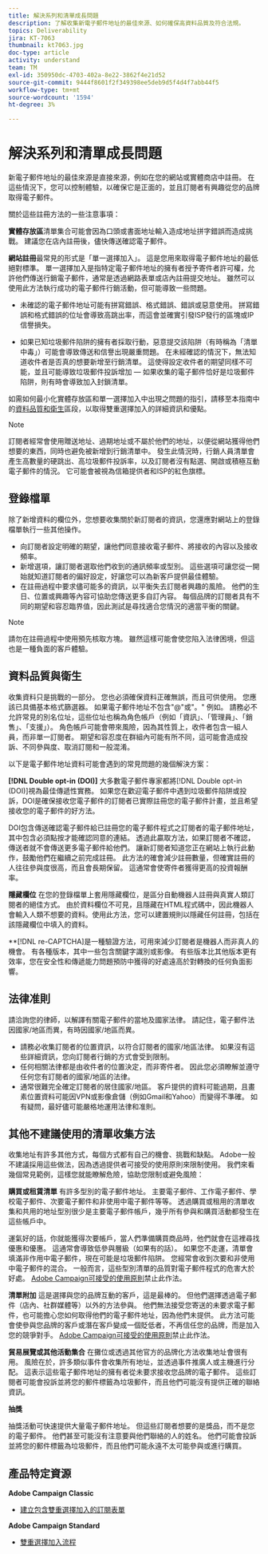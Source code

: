 ```yaml
---
title: 解決系列和清單成長問題
description: 了解收集新電子郵件地址的最佳來源、如何確保高資料品質及符合法規。
topics: Deliverability
jira: KT-7063
thumbnail: kt7063.jpg
doc-type: article
activity: understand
team: TM
exl-id: 350950dc-4703-402a-8e22-3862f4e21d52
source-git-commit: 9444f8601f2f349398ee5deb9d5f4d4f7abb44f5
workflow-type: tm+mt
source-wordcount: '1594'
ht-degree: 3%

---
```


# 解決系列和清單成長問題

新電子郵件地址的最佳來源是直接來源，例如在您的網站或實體商店中註冊。 在這些情況下，您可以控制體驗，以確保它是正面的，並且訂閱者有興趣從您的品牌取得電子郵件。

關於這些註冊方法的一些注意事項：

**實體存放區**&#x200B;清單集合可能會因為口頭或書面地址輸入造成地址拼字錯誤而造成挑戰。 建議您在店內註冊後，儘快傳送確認電子郵件。

**網站註冊**&#x200B;最常見的形式是「單一選擇加入」。 這是您用來取得電子郵件地址的最低絕對標準。 單一選擇加入是指特定電子郵件地址的擁有者授予寄件者許可權，允許他們傳送行銷電子郵件，通常是透過網路表單或店內註冊提交地址。 雖然可以使用此方法執行成功的電子郵件行銷活動，但可能導致一些問題。

* 未確認的電子郵件地址可能有拼寫錯誤、格式錯誤、錯誤或惡意使用。 拼寫錯誤和格式錯誤的位址會導致高跳出率，而這會並確實引發ISP發行的區塊或IP信譽損失。

* 如果已知垃圾郵件陷阱的擁有者採取行動，惡意提交該陷阱（有時稱為「清單中毒」）可能會導致傳送和信譽出現嚴重問題。 在未經確認的情況下，無法知道收件者是否真的想要新增至行銷清單。 這使得設定收件者的期望同樣不可能，並且可能導致垃圾郵件投訴增加 — 如果收集的電子郵件恰好是垃圾郵件陷阱，則有時會導致加入封鎖清單。

如需如何最小化實體存放區和單一選擇加入中出現之問題的指引，請移至本指南中的[資料品質和衛生](#data-quality-and-hygiene)區段，以取得雙重選擇加入的詳細資訊和優點。

>[!NOTE]
>
>訂閱者經常會使用贈送地址、過期地址或不屬於他們的地址，以便從網站獲得他們想要的東西，同時也避免被新增到行銷清單中。 發生此情況時，行銷人員清單會產生高數量的硬跳出、高垃圾郵件投訴率，以及訂閱者沒有點選、開啟或積極互動電子郵件的情況。 它可能會被視為信箱提供者和ISP的紅色旗標。

## 登錄檔單

除了新增資料的欄位外，您想要收集關於新訂閱者的資訊，您還應對網站上的登錄檔單執行一些其他操作。

* 向訂閱者設定明確的期望，讓他們同意接收電子郵件、將接收的內容以及接收頻率。
* 新增選項，讓訂閱者選取他們收到的通訊頻率或型別。 這些選項可讓您從一開始就知道訂閱者的偏好設定，好讓您可以為新客戶提供最佳體驗。
* 在註冊過程中要求儘可能多的資訊，以平衡失去訂閱者興趣的風險。 他們的生日、位置或興趣等內容可協助您傳送更多自訂內容。 每個品牌的訂閱者具有不同的期望和容忍臨界值，因此測試是尋找適合您情況的適當平衡的關鍵。

>[!NOTE]
>
> 請勿在註冊過程中使用預先核取方塊。 雖然這樣可能會使您陷入法律困境，但這也是一種負面的客戶體驗。

## 資料品質與衛生

收集資料只是挑戰的一部分。 您也必須確保資料正確無誤，而且可供使用。 您應該已具備基本格式篩選器。 如果電子郵件地址不包含&quot;@&quot;或&quot;。&quot; 例如。 請務必不允許常見的別名位址，這些位址也稱為角色帳戶（例如「資訊」、「管理員」、「銷售」、「支援」）。 角色帳戶可能會帶來風險，因為其性質上，收件者包含一組人員，而非單一訂閱者。 期望和容忍度在群組內可能有所不同，這可能會造成投訴、不同參與度、取消訂閱和一般混淆。

以下是電子郵件地址資料可能會遇到的常見問題的幾個解決方案：

**[!DNL Double opt-in (DOI)]**
大多數電子郵件專家都將[!DNL Double opt-in (DOI)]視為最佳傳遞性實務。 如果您在歡迎電子郵件中遇到垃圾郵件陷阱或投訴，DOI是確保接收您電子郵件的訂閱者已實際註冊您的電子郵件計畫，並且希望接收您的電子郵件的好方法。

DOI包含傳送確認電子郵件給已註冊您的電子郵件程式之訂閱者的電子郵件地址，其中包含必須點按才能確認同意的連結。 透過此贏取方法，如果訂閱者不確認，傳送者就不會傳送更多電子郵件給他們。 讓新訂閱者知道您正在網站上執行此動作，鼓勵他們在繼續之前完成註冊。 此方法的確會減少註冊數量，但確實註冊的人往往參與度很高，而且會長期保留。 這通常會使寄件者獲得更高的投資報酬率。

**隱藏欄位**
在您的登錄檔單上套用隱藏欄位，是區分自動機器人註冊與真實人類訂閱者的絕佳方式。 由於資料欄位不可見，且隱藏在HTML程式碼中，因此機器人會輸入人類不想要的資料。使用此方法，您可以建置規則以隱藏任何註冊，包括在該隱藏欄位中填入的資料。

**[!DNL re-CAPTCHA]是一種驗證方法，可用來減少訂閱者是機器人而非真人的機會。 有各種版本，其中一些包含關鍵字識別或影像。 有些版本比其他版本更有效率，您在安全性和傳遞能力問題預防中獲得的好處遠高於對轉換的任何負面影響。

## 法律准則

請洽詢您的律師，以解譯有關電子郵件的當地及國家法律。 請記住，電子郵件法因國家/地區而異，有時因國家/地區而異。

* 請務必收集訂閱者的位置資訊，以符合訂閱者的國家/地區法律。 如果沒有這些詳細資訊，您向訂閱者行銷的方式會受到限制。
* 任何相關法律都是由收件者的位置決定，而非寄件者。 因此您必須瞭解並遵守任何您有訂閱者的國家/地區的法律。
* 通常很難完全確定訂閱者的居住國家/地區。 客戶提供的資料可能過期，且畫素位置資料可能因VPN或影像倉儲（例如Gmail和Yahoo）而變得不準確。 如有疑問，最好儘可能嚴格地運用法律和准則。

## 其他不建議使用的清單收集方法

收集地址有許多其他方式，每個方式都有自己的機會、挑戰和缺點。 Adobe一般不建議採用這些做法，因為透過提供者可接受的使用原則來限制使用。 我們來看幾個常見範例，這樣您就能瞭解危險，協助您限制或避免風險：

**購買或租賃清單**
有許多型別的電子郵件地址。 主要電子郵件、工作電子郵件、學校電子郵件、次要電子郵件和非使用中電子郵件等等。 透過購買或租用的清單收集和共用的地址型別很少是主要電子郵件帳戶，幾乎所有參與和購買活動都發生在這些帳戶中。

運氣好的話，你就能獲得次要帳戶，當人們準備購買商品時，他們就會在這裡尋找優惠和優惠。 這通常會導致低參與層級（如果有的話）。 如果您不走運，清單會填滿非作用中電子郵件，現在可能是垃圾郵件陷阱。 您經常會收到次要和非使用中電子郵件的混合。 一般而言，這些型別清單的品質對電子郵件程式的危害大於好處。 [Adobe Campaign可接受的使用原則](https://www.adobe.com/legal/terms/aup.html)禁止此作法。

**清單附加**
這是選擇與您的品牌互動的客戶，這是最棒的。 但他們選擇透過電子郵件（店內、社群媒體等）以外的方法參與。 他們無法接受您寄送的未要求電子郵件，也可能擔心您如何取得他們的電子郵件地址，因為他們未提供。 此方法可能會使參與您品牌的客戶或潛在客戶變成一個貶低者，不再信任您的品牌，而是加入您的競爭對手。 [Adobe Campaign可接受的使用原則](https://www.adobe.com/legal/terms/aup.html)禁止此作法。

**貿易展覽或其他活動集合**
在攤位或透過其他官方的品牌化方法收集地址會很有用。 風險在於，許多類似事件會收集所有地址，並透過事件推廣人或主機進行分配。 這表示這些電子郵件地址的擁有者從未要求接收您品牌的電子郵件。 這些訂閱者可能會投訴並將您的郵件標籤為垃圾郵件，而且他們可能沒有提供正確的聯絡資訊。

**抽獎**

抽獎活動可快速提供大量電子郵件地址。 但這些訂閱者想要的是獎品，而不是您的電子郵件。 他們甚至可能沒有注意要與他們聯絡的人的姓名。 他們可能會投訴並將您的郵件標籤為垃圾郵件，而且他們可能永遠不太可能參與或進行購買。

## 產品特定資源

**Adobe Campaign Classic**

* [建立包含雙重選擇加入的訂閱表單](https://experienceleague.adobe.com/docs/campaign-classic/using/designing-content/web-forms/use-cases--web-forms.html?lang=zh-Hant#create-a-subscription--form-with-double-opt-in)

**Adobe Campaign Standard**

* [雙重選擇加入流程](https://experienceleague.adobe.com/docs/campaign-standard/using/communication-channels/landing-pages/setting-up-a-double-opt-in-process.html?lang=zh-Hant#communication-channels)

